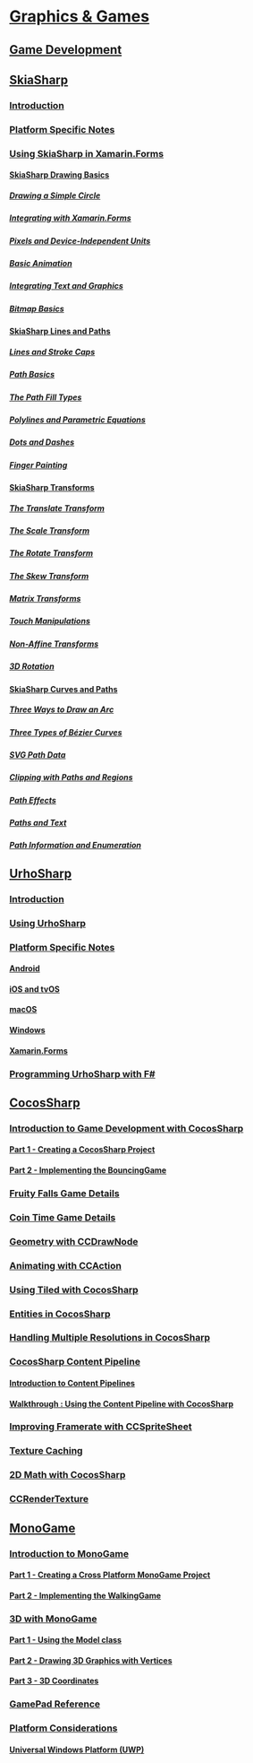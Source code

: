 # [Graphics & Games](index.yml)
## [Game Development](game-development/index.md)
## [SkiaSharp](skiasharp/index.md)
### [Introduction](skiasharp/introduction.md)
### [Platform Specific Notes](skiasharp/platform.md)



### [Using SkiaSharp in Xamarin.Forms](~/xamarin-forms/user-interface/graphics/skiasharp/index.md)
#### [SkiaSharp Drawing Basics](~/xamarin-forms/user-interface/graphics/skiasharp/basics/index.md)
##### [Drawing a Simple Circle](~/xamarin-forms/user-interface/graphics/skiasharp/basics/circle.md)
##### [Integrating with Xamarin.Forms](~/xamarin-forms/user-interface/graphics/skiasharp/basics/integration.md)
##### [Pixels and Device-Independent Units](~/xamarin-forms/user-interface/graphics/skiasharp/basics/pixels.md)
##### [Basic Animation](~/xamarin-forms/user-interface/graphics/skiasharp/basics/animation.md)
##### [Integrating Text and Graphics](~/xamarin-forms/user-interface/graphics/skiasharp/basics/text.md)
##### [Bitmap Basics](~/xamarin-forms/user-interface/graphics/skiasharp/basics/bitmaps.md)
#### [SkiaSharp Lines and Paths](~/xamarin-forms/user-interface/graphics/skiasharp/paths/index.md)
##### [Lines and Stroke Caps](~/xamarin-forms/user-interface/graphics/skiasharp/paths/lines.md)
##### [Path Basics](~/xamarin-forms/user-interface/graphics/skiasharp/paths/paths.md)
##### [The Path Fill Types](~/xamarin-forms/user-interface/graphics/skiasharp/paths/fill-types.md)
##### [Polylines and Parametric Equations](~/xamarin-forms/user-interface/graphics/skiasharp/paths/polylines.md)
##### [Dots and Dashes](~/xamarin-forms/user-interface/graphics/skiasharp/paths/dots.md)
##### [Finger Painting](~/xamarin-forms/user-interface/graphics/skiasharp/paths/finger-paint.md)
#### [SkiaSharp Transforms](~/xamarin-forms/user-interface/graphics/skiasharp/transforms/index.md)
##### [The Translate Transform](~/xamarin-forms/user-interface/graphics/skiasharp/transforms/translate.md)
##### [The Scale Transform](~/xamarin-forms/user-interface/graphics/skiasharp/transforms/scale.md)
##### [The Rotate Transform](~/xamarin-forms/user-interface/graphics/skiasharp/transforms/rotate.md)
##### [The Skew Transform](~/xamarin-forms/user-interface/graphics/skiasharp/transforms/skew.md)
##### [Matrix Transforms](~/xamarin-forms/user-interface/graphics/skiasharp/transforms/matrix.md)
##### [Touch Manipulations](~/xamarin-forms/user-interface/graphics/skiasharp/transforms/touch.md)
##### [Non-Affine Transforms](~/xamarin-forms/user-interface/graphics/skiasharp/transforms/non-affine.md)
##### [3D Rotation](~/xamarin-forms/user-interface/graphics/skiasharp/transforms/3d-rotation.md)
#### [SkiaSharp Curves and Paths](~/xamarin-forms/user-interface/graphics/skiasharp/curves/index.md)
##### [Three Ways to Draw an Arc](~/xamarin-forms/user-interface/graphics/skiasharp/curves/arcs.md)
##### [Three Types of Bézier Curves](~/xamarin-forms/user-interface/graphics/skiasharp/curves/beziers.md)
##### [SVG Path Data](~/xamarin-forms/user-interface/graphics/skiasharp/curves/path-data.md)
##### [Clipping with Paths and Regions](~/xamarin-forms/user-interface/graphics/skiasharp/curves/clipping.md)
##### [Path Effects](~/xamarin-forms/user-interface/graphics/skiasharp/curves/effects.md)
##### [Paths and Text](~/xamarin-forms/user-interface/graphics/skiasharp/curves/text-paths.md)
##### [Path Information and Enumeration](~/xamarin-forms/user-interface/graphics/skiasharp/curves/information.md)


## [UrhoSharp](urhosharp/index.md)
### [Introduction](urhosharp/introduction.md)
### [Using UrhoSharp](urhosharp/using.md)
### [Platform Specific Notes](urhosharp/platform/index.md)
#### [Android](urhosharp/platform/android.md)
#### [iOS and tvOS](urhosharp/platform/ios.md)
#### [macOS](urhosharp/platform/mac.md)
#### [Windows](urhosharp/platform/windows.md)
#### [Xamarin.Forms](urhosharp/platform/xamarin-forms.md)
### [Programming UrhoSharp with F#](urhosharp/fsharp.md)
## [CocosSharp](cocossharp/index.md)
### [Introduction to Game Development with CocosSharp](cocossharp/first-game/index.md)
#### [Part 1 - Creating a CocosSharp Project](cocossharp/first-game/part1.md)
#### [Part 2 - Implementing the BouncingGame](cocossharp/first-game/part2.md)
### [Fruity Falls Game Details](cocossharp/fruity-falls.md)
### [Coin Time Game Details](cocossharp/cointime.md)
### [Geometry with CCDrawNode](cocossharp/ccdrawnode.md)
### [Animating with CCAction](cocossharp/ccaction.md)
### [Using Tiled with CocosSharp](cocossharp/tiled.md)
### [Entities in CocosSharp](cocossharp/entities.md)
### [Handling Multiple Resolutions in CocosSharp](cocossharp/resolutions.md)
### [CocosSharp Content Pipeline](cocossharp/content-pipeline/index.md)
#### [Introduction to Content Pipelines](cocossharp/content-pipeline/introduction.md)
#### [Walkthrough : Using the Content Pipeline with CocosSharp](cocossharp/content-pipeline/walkthrough.md)
### [Improving Framerate with CCSpriteSheet](cocossharp/ccspritesheet.md)
### [Texture Caching](cocossharp/texture-cache.md)
### [2D Math with CocosSharp](cocossharp/math.md)
### [CCRenderTexture](cocossharp/ccrendertexture.md)
## [MonoGame](monogame/index.md)
### [Introduction to MonoGame](monogame/introduction/index.md)
#### [Part 1 - Creating a Cross Platform MonoGame Project](monogame/introduction/part1.md)
#### [Part 2 - Implementing the WalkingGame](monogame/introduction/part2.md)
### [3D with MonoGame](monogame/3d/index.md)
#### [Part 1 - Using the Model class](monogame/3d/part1.md)
#### [Part 2 - Drawing 3D Graphics with Vertices](monogame/3d/part2.md)
#### [Part 3 - 3D Coordinates](monogame/3d/part3.md)
### [GamePad Reference](monogame/input.md)
### [Platform Considerations](monogame/platforms/index.md)
#### [Universal Windows Platform (UWP)](monogame/platforms/uwp.md)
